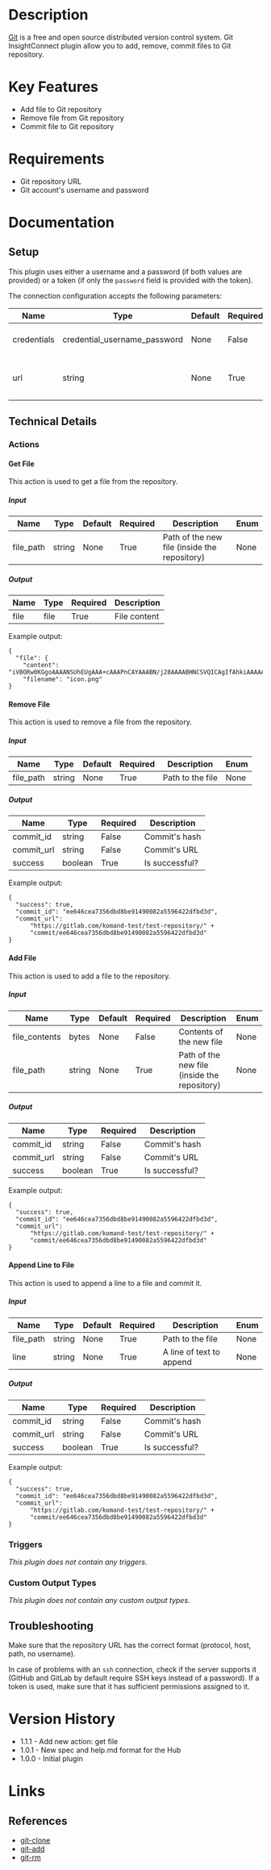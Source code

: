 # Description

[Git](https://www.git-scm.com/) is a free and open source distributed version control system.
Git InsightConnect plugin allow you to add, remove, commit files to Git repository.

# Key Features

* Add file to Git repository
* Remove file from Git repository
* Commit file to Git repository

# Requirements

* Git repository URL
* Git account's username and password

# Documentation

## Setup

This plugin uses either a username and a password (if both values are provided) or a token (if only the `password` field is provided with the token).

The connection configuration accepts the following parameters:

|Name|Type|Default|Required|Description|Enum|
|----|----|-------|--------|-----------|----|
|credentials|credential_username_password|None|False|Git username (if empty, 'x-auth-token' is used and 'password' field is considered an access token)|None|
|url|string|None|True|Git repository URL (e.g ssh://myrepo.com/path/to/repo.git/; only SSH and HTTP/HTTPS protocols are supported)|None|

## Technical Details

### Actions

#### Get File

This action is used to get a file from the repository.

##### Input

|Name|Type|Default|Required|Description|Enum|
|----|----|-------|--------|-----------|----|
|file_path|string|None|True|Path of the new file (inside the repository)|None|

##### Output

|Name|Type|Required|Description|
|----|----|--------|-----------|
|file|file|True|File content|

Example output:

```
{
  "file": {
    "content": "iVBORw0KGgoAAAANSUhEUgAAA+cAAAPnCAYAAABN/j28AAAABHNCSVQICAgIfAhkiAAAAAlwSFlzAAAdgwAA=",
    "filename": "icon.png"
}
```

#### Remove File

This action is used to remove a file from the repository.

##### Input

|Name|Type|Default|Required|Description|Enum|
|----|----|-------|--------|-----------|----|
|file_path|string|None|True|Path to the file|None|

##### Output

|Name|Type|Required|Description|
|----|----|--------|-----------|
|commit_id|string|False|Commit's hash|
|commit_url|string|False|Commit's URL|
|success|boolean|True|Is successful?|

Example output:

```
{
  "success": true,
  "commit_id": "ee646cea7356dbd8be91490082a5596422dfbd3d",
  "commit_url":
      "https://gitlab.com/komand-test/test-repository/" +
      "commit/ee646cea7356dbd8be91490082a5596422dfbd3d"
}
```

#### Add File

This action is used to add a file to the repository.

##### Input

|Name|Type|Default|Required|Description|Enum|
|----|----|-------|--------|-----------|----|
|file_contents|bytes|None|False|Contents of the new file|None|
|file_path|string|None|True|Path of the new file (inside the repository)|None|

##### Output

|Name|Type|Required|Description|
|----|----|--------|-----------|
|commit_id|string|False|Commit's hash|
|commit_url|string|False|Commit's URL|
|success|boolean|True|Is successful?|

Example output:

```
{
  "success": true,
  "commit_id": "ee646cea7356dbd8be91490082a5596422dfbd3d",
  "commit_url":
      "https://gitlab.com/komand-test/test-repository/" +
      "commit/ee646cea7356dbd8be91490082a5596422dfbd3d"
}
```

#### Append Line to File

This action is used to append a line to a file and commit it.

##### Input

|Name|Type|Default|Required|Description|Enum|
|----|----|-------|--------|-----------|----|
|file_path|string|None|True|Path to the file|None|
|line|string|None|True|A line of text to append|None|

##### Output

|Name|Type|Required|Description|
|----|----|--------|-----------|
|commit_id|string|False|Commit's hash|
|commit_url|string|False|Commit's URL|
|success|boolean|True|Is successful?|

Example output:

```
{
  "success": true,
  "commit_id": "ee646cea7356dbd8be91490082a5596422dfbd3d",
  "commit_url":
      "https://gitlab.com/komand-test/test-repository/" +
      "commit/ee646cea7356dbd8be91490082a5596422dfbd3d"
}
```

### Triggers

_This plugin does not contain any triggers._

### Custom Output Types

_This plugin does not contain any custom output types._

## Troubleshooting

Make sure that the repository URL has the correct format (protocol, host, path, no username).

In case of problems with an `ssh` connection, check if the server supports it (GitHub and GitLab by default require SSH keys instead of a password).
If a token is used, make sure that it has sufficient permissions assigned to it.

# Version History

* 1.1.1 - Add new action: get file
* 1.0.1 - New spec and help.md format for the Hub
* 1.0.0 - Initial plugin

# Links

## References

* [git-clone](https://www.git-scm.com/docs/git-clone)
* [git-add](https://www.git-scm.com/docs/git-add)
* [git-rm](https://www.git-scm.com/docs/git-rm)
